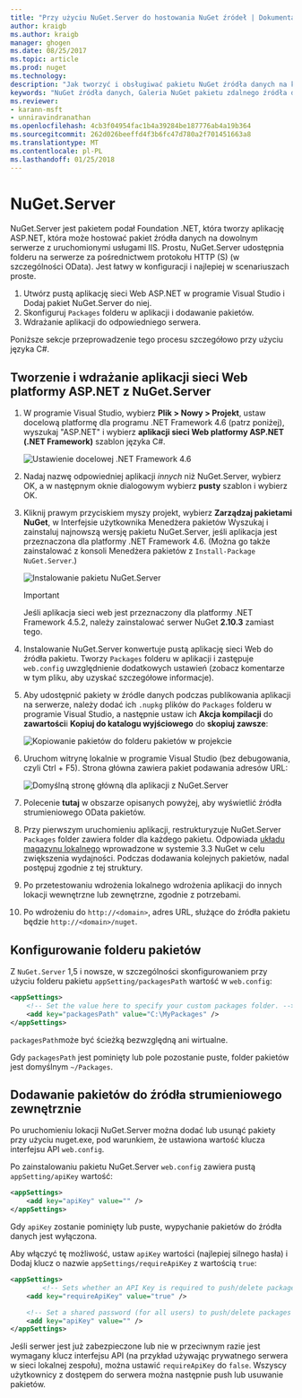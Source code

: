 ```yaml
---
title: "Przy użyciu NuGet.Server do hostowania NuGet źródeł | Dokumentacja firmy Microsoft"
author: kraigb
ms.author: kraigb
manager: ghogen
ms.date: 08/25/2017
ms.topic: article
ms.prod: nuget
ms.technology: 
description: "Jak tworzyć i obsługiwać pakietu NuGet źródła danych na każdym serwerze z programem IIS za pomocą NuGet.Server, udostępniając pakiety za pośrednictwem protokołu HTTP i OData."
keywords: "NuGet źródła danych, Galeria NuGet pakietu zdalnego źródła danych, NuGet.Server"
ms.reviewer:
- karann-msft
- unniravindranathan
ms.openlocfilehash: 4cb3f04954fac1b4a39284be187776ab4a19b364
ms.sourcegitcommit: 262d026beeffd4f3b6fc47d780a2f701451663a8
ms.translationtype: MT
ms.contentlocale: pl-PL
ms.lasthandoff: 01/25/2018
---
```

# <a name="nugetserver"></a>NuGet.Server

NuGet.Server jest pakietem podał Foundation .NET, która tworzy aplikację ASP.NET, która może hostować pakiet źródła danych na dowolnym serwerze z uruchomionymi usługami IIS. Prostu, NuGet.Server udostępnia folderu na serwerze za pośrednictwem protokołu HTTP (S) (w szczególności OData). Jest łatwy w konfiguracji i najlepiej w scenariuszach proste.

1. Utwórz pustą aplikację sieci Web ASP.NET w programie Visual Studio i Dodaj pakiet NuGet.Server do niej.
1. Skonfiguruj `Packages` folderu w aplikacji i dodawanie pakietów.
1. Wdrażanie aplikacji do odpowiedniego serwera.

Poniższe sekcje przeprowadzenie tego procesu szczegółowo przy użyciu języka C#.

## <a name="create-and-deploy-an-aspnet-web-application-with-nugetserver"></a>Tworzenie i wdrażanie aplikacji sieci Web platformy ASP.NET z NuGet.Server

1. W programie Visual Studio, wybierz **Plik > Nowy > Projekt**, ustaw docelową platformę dla programu .NET Framework 4.6 (patrz poniżej), wyszukaj "ASP.NET" i wybierz **aplikacji sieci Web platformy ASP.NET (.NET Framework)** szablon języka C#.

    ![Ustawienie docelowej .NET Framework 4.6](media/Hosting_01-NuGet.Server-Set4.6.png)

1. Nadaj nazwę odpowiedniej aplikacji *innych* niż NuGet.Server, wybierz OK, a w następnym oknie dialogowym wybierz **pusty** szablon i wybierz OK.

1. Kliknij prawym przyciskiem myszy projekt, wybierz **Zarządzaj pakietami NuGet**, w Interfejsie użytkownika Menedżera pakietów Wyszukaj i zainstaluj najnowszą wersję pakietu NuGet.Server, jeśli aplikacja jest przeznaczona dla platformy .NET Framework 4.6. (Można go także zainstalować z konsoli Menedżera pakietów z `Install-Package NuGet.Server`.)

    ![Instalowanie pakietu NuGet.Server](media/Hosting_02-NuGet.Server-Package.png)

    > [!Important]
    > Jeśli aplikacja sieci web jest przeznaczony dla platformy .NET Framework 4.5.2, należy zainstalować serwer NuGet **2.10.3** zamiast tego.

1. Instalowanie NuGet.Server konwertuje pustą aplikację sieci Web do źródła pakietu. Tworzy `Packages` folderu w aplikacji i zastępuje `web.config` uwzględnienie dodatkowych ustawień (zobacz komentarze w tym pliku, aby uzyskać szczegółowe informacje).

1. Aby udostępnić pakiety w źródle danych podczas publikowania aplikacji na serwerze, należy dodać ich `.nupkg` plików do `Packages` folderu w programie Visual Studio, a następnie ustaw ich **Akcja kompilacji** do **zawartości**i **Kopiuj do katalogu wyjściowego** do **skopiuj zawsze**:

    ![Kopiowanie pakietów do folderu pakietów w projekcie](media/Hosting_03-NuGet.Server-Package-Folder.png)

1. Uruchom witrynę lokalnie w programie Visual Studio (bez debugowania, czyli Ctrl + F5). Strona główna zawiera pakiet podawania adresów URL:

    ![Domyślną stronę główną dla aplikacji z NuGet.Server](media/Hosting_04-NuGet.Server-FeedHomePage.png)

1. Polecenie **tutaj** w obszarze opisanych powyżej, aby wyświetlić źródła strumieniowego OData pakietów.

1. Przy pierwszym uruchomieniu aplikacji, restrukturyzuje NuGet.Server `Packages` folder zawiera folder dla każdego pakietu. Odpowiada [układu magazynu lokalnego](http://blog.nuget.org/20151118/nuget-3.3.html#folder-based-repository-commands) wprowadzone w systemie 3.3 NuGet w celu zwiększenia wydajności. Podczas dodawania kolejnych pakietów, nadal postępuj zgodnie z tej struktury.

1. Po przetestowaniu wdrożenia lokalnego wdrożenia aplikacji do innych lokacji wewnętrzne lub zewnętrzne, zgodnie z potrzebami.
1. Po wdrożeniu do `http://<domain>`, adres URL, służące do źródła pakietu będzie `http://<domain>/nuget`.

## <a name="configuring-the-packages-folder"></a>Konfigurowanie folderu pakietów

Z `NuGet.Server` 1,5 i nowsze, w szczególności skonfigurowaniem przy użyciu folderu pakietu `appSetting/packagesPath` wartość w `web.config`:

```xml
<appSettings>
    <!-- Set the value here to specify your custom packages folder. -->
    <add key="packagesPath" value="C:\MyPackages" />
</appSettings>
```

`packagesPath`może być ścieżką bezwzględną ani wirtualne.

Gdy `packagesPath` jest pominięty lub pole pozostanie puste, folder pakietów jest domyślnym `~/Packages`.

## <a name="adding-packages-to-the-feed-externally"></a>Dodawanie pakietów do źródła strumieniowego zewnętrznie

Po uruchomieniu lokacji NuGet.Server można dodać lub usunąć pakiety przy użyciu nuget.exe, pod warunkiem, że ustawiona wartość klucza interfejsu API `web.config`.

Po zainstalowaniu pakietu NuGet.Server `web.config` zawiera pustą `appSetting/apiKey` wartość:

```xml
<appSettings>
    <add key="apiKey" value="" />
</appSettings>
```

Gdy `apiKey` zostanie pominięty lub puste, wypychanie pakietów do źródła danych jest wyłączona.

Aby włączyć tę możliwość, ustaw `apiKey` wartości (najlepiej silnego hasła) i Dodaj klucz o nazwie `appSettings/requireApiKey` z wartością `true`:

```xml
<appSettings>
        <!-- Sets whether an API Key is required to push/delete packages -->
    <add key="requireApiKey" value="true" />

    <!-- Set a shared password (for all users) to push/delete packages -->
    <add key="apiKey" value="" />
</appSettings>
```

Jeśli serwer jest już zabezpieczone lub nie w przeciwnym razie jest wymagany klucz interfejsu API (na przykład używając prywatnego serwera w sieci lokalnej zespołu), można ustawić `requireApiKey` do `false`. Wszyscy użytkownicy z dostępem do serwera można następnie push lub usuwanie pakietów.